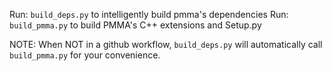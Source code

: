 Run: `build_deps.py` to intelligently build pmma's dependencies
Run: `build_pmma.py` to build PMMA's C++ extensions and Setup.py

NOTE: When NOT in a github workflow, `build_deps.py` will automatically call `build_pmma.py` for your convenience.